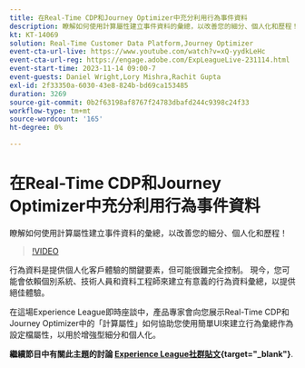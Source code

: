 ```yaml
---
title: 在Real-Time CDP和Journey Optimizer中充分利用行為事件資料
description: 瞭解如何使用計算屬性建立事件資料的彙總，以改善您的細分、個人化和歷程！
kt: KT-14069
solution: Real-Time Customer Data Platform,Journey Optimizer
event-cta-url-live: https://www.youtube.com/watch?v=xQ-yydkLeHc
event-cta-url-reg: https://engage.adobe.com/ExpLeagueLive-231114.html
event-start-time: 2023-11-14 09:00-7
event-guests: Daniel Wright,Lory Mishra,Rachit Gupta
exl-id: 2f33350a-6030-43e8-824b-bd69ca153485
duration: 3269
source-git-commit: 0b2f63198af8767f24783dbafd244c9398c24f33
workflow-type: tm+mt
source-wordcount: '165'
ht-degree: 0%

---
```


# 在Real-Time CDP和Journey Optimizer中充分利用行為事件資料

瞭解如何使用計算屬性建立事件資料的彙總，以改善您的細分、個人化和歷程！

>[!VIDEO](https://video.tv.adobe.com/v/3425196/?quality=12&learn=on)

行為資料是提供個人化客戶體驗的關鍵要素，但可能很難完全控制。 現今，您可能會依賴個別系統、技術人員和資料工程師來建立有意義的行為資料彙總，以提供絕佳體驗。

在這場Experience League即時座談中，產品專家會向您展示Real-Time CDP和Journey Optimizer中的「計算屬性」如何協助您使用簡單UI來建立行為彙總作為設定檔屬性，以用於增強型細分和個人化。

**繼續節目中有關此主題的討論 [Experience League社群貼文](https://experienceleaguecommunities.adobe.com/t5/real-time-customer-data-platform/experience-league-live-post-session-discussion-get-the-most-from/m-p/633722#M5){target="_blank"}**.

